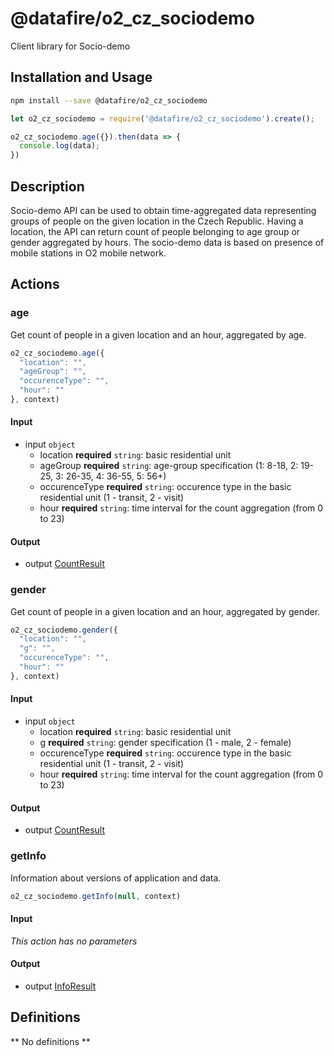 # @datafire/o2_cz_sociodemo

Client library for Socio-demo

## Installation and Usage
```bash
npm install --save @datafire/o2_cz_sociodemo
```
```js
let o2_cz_sociodemo = require('@datafire/o2_cz_sociodemo').create();

o2_cz_sociodemo.age({}).then(data => {
  console.log(data);
})
```

## Description

Socio-demo API can be used to obtain time-aggregated data representing groups of people on the given location in the Czech Republic. Having a location, the API can return count of people belonging to age group or gender aggregated by hours. The socio-demo data is based on presence of mobile stations in O2 mobile network.

## Actions

### age
Get count of people in a given location and an hour, aggregated by age.


```js
o2_cz_sociodemo.age({
  "location": "",
  "ageGroup": "",
  "occurenceType": "",
  "hour": ""
}, context)
```

#### Input
* input `object`
  * location **required** `string`: basic residential unit
  * ageGroup **required** `string`: age-group specification (1: 8-18, 2: 19-25, 3: 26-35, 4: 36-55, 5: 56+)
  * occurenceType **required** `string`: occurence type in the basic residential unit (1 - transit, 2 - visit)
  * hour **required** `string`: time interval for the count aggregation (from 0 to 23)

#### Output
* output [CountResult](#countresult)

### gender
Get count of people in a given location and an hour, aggregated by gender.


```js
o2_cz_sociodemo.gender({
  "location": "",
  "g": "",
  "occurenceType": "",
  "hour": ""
}, context)
```

#### Input
* input `object`
  * location **required** `string`: basic residential unit
  * g **required** `string`: gender specification (1 - male, 2 - female)
  * occurenceType **required** `string`: occurence type in the basic residential unit (1 - transit, 2 - visit)
  * hour **required** `string`: time interval for the count aggregation (from 0 to 23)

#### Output
* output [CountResult](#countresult)

### getInfo
Information about versions of application and data.


```js
o2_cz_sociodemo.getInfo(null, context)
```

#### Input
*This action has no parameters*

#### Output
* output [InfoResult](#inforesult)



## Definitions

** No definitions **
